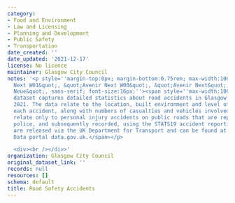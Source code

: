```yaml
---
category:
- Food and Environment
- Law and Licensing
- Planning and Development
- Public Safety
- Transportation
date_created: ''
date_updated: '2021-12-17'
license: No licence
maintainer: Glasgow City Council
notes: '<p style=''margin-top:0px; margin-bottom:0.75rem; max-width:100%; font-family:&quot;Avenir
  Next W01&quot;, &quot;Avenir Next W00&quot;, &quot;Avenir Next&quot;, Avenir, &quot;Helvetica
  Neue&quot;, sans-serif; font-size:16px;''><span style=''max-width:100%; display:inherit;''>This
  dataset captures detailed statistics about road accidents in Glasgow from 2014 to
  2021. The data relate to the location, built environment and level of injury for
  each accident, along with numbers of casualties and vehicles involved. The statistics
  relate only to personal injury accidents on public roads that are reported to the
  police, and subsequently recorded, using the STATS19 accident reporting form. Data
  are released via the UK Department for Transport and can be found at the UK Government
  Data portal data.gov.uk.</span></p>

  <div><br /></div>'
organization: Glasgow City Council
original_dataset_link: ''
records: null
resources: []
schema: default
title: Road Safety Accidents
---
```

